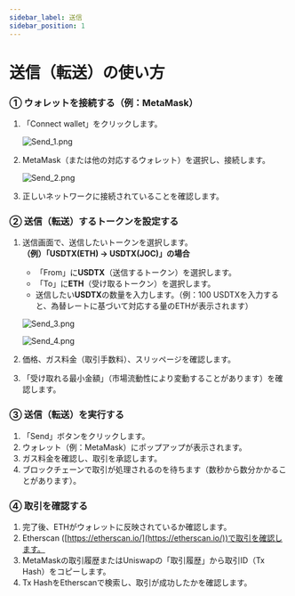 ```yaml
---
sidebar_label: 送信
sidebar_position: 1
---
```


# 送信（転送）の使い方

### **① ウォレットを接続する（例：MetaMask）**

1. 「Connect wallet」をクリックします。
    
    ![Send_1.png](/img/docs/Send_1.png)
    
2. MetaMask（または他の対応するウォレット）を選択し、接続します。
    
    ![Send_2.png](/img/docs/Send_2.png)
    
3. 正しいネットワークに接続されていることを確認します。

### **② 送信（転送）するトークンを設定する**

1. 送信画面で、送信したいトークンを選択します。  
   **（例）「USDTX(ETH) → USDTX(JOC)」の場合**  
   - 「From」に**USDTX**（送信するトークン）を選択します。  
   - 「To」に**ETH**（受け取るトークン）を選択します。  
   - 送信したい**USDTX**の数量を入力します。（例：100 USDTXを入力すると、為替レートに基づいて対応する量のETHが表示されます）
    
    ![Send_3.png](/img/docs/Send_3.png)

    ![Send_4.png](/img/docs/Send_4.png)
        
2. 価格、ガス料金（取引手数料）、スリッページを確認します。  
3. 「受け取れる最小金額」（市場流動性により変動することがあります）を確認します。

### **③ 送信（転送）を実行する**

1. 「Send」ボタンをクリックします。  
2. ウォレット（例：MetaMask）にポップアップが表示されます。  
3. ガス料金を確認し、取引を承認します。  
4. ブロックチェーンで取引が処理されるのを待ちます（数秒から数分かかることがあります）。

### **④ 取引を確認する**

1. 完了後、ETHがウォレットに反映されているか確認します。  
2. Etherscan ([https://etherscan.io/](https://etherscan.io/))で取引を確認します。  
3. MetaMaskの取引履歴またはUniswapの「取引履歴」から取引ID（Tx Hash）をコピーします。  
4. Tx HashをEtherscanで検索し、取引が成功したかを確認します。